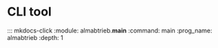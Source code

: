 # CLI tool

::: mkdocs-click
    :module: almabtrieb.__main__
    :command: main
    :prog_name: almabtrieb
    :depth: 1